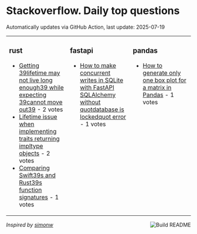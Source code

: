 # Stackoverflow. Daily top questions 

Automatically updates via GitHub Action, last update: <!-- date starts -->2025-07-19<!-- date ends -->


<table><tr><td valign="top" width="33%">

### rust
<!-- rust starts -->
* [Getting 39lifetime may not live long enough39 while expecting 39cannot move out39](https://stackoverflow.com/questions/79706063/getting-lifetime-may-not-live-long-enough-while-expecting-cannot-move-out) - 2 votes
* [Lifetime issue when implementing traits returning impltype objects](https://stackoverflow.com/questions/79706593/lifetime-issue-when-implementing-traits-returning-impl-type-objects) - 2 votes
* [Comparing Swift39s and Rust39s function signatures](https://stackoverflow.com/questions/79705756/comparing-swifts-and-rusts-function-signatures) - 1 votes
<!-- rust ends -->
</td><td valign="top" width="34%">


### fastapi
<!-- fastapi starts -->
* [How to make concurrent writes in SQLite with FastAPI  SQLAlchemy without quotdatabase is lockedquot error](https://stackoverflow.com/questions/79707043/how-to-make-concurrent-writes-in-sqlite-with-fastapi-sqlalchemy-without-datab) - 1 votes
<!-- fastapi ends -->
</td><td valign="top" width="34%">


### pandas
<!-- pandas starts -->
* [How to generate only one box plot for a matrix in Pandas](https://stackoverflow.com/questions/79705942/how-to-generate-only-one-box-plot-for-a-matrix-in-pandas) - 1 votes
<!-- pandas ends -->
</td></tr></table>

<a href="https://github.com/hp0404/hp0404/actions"><img src="https://github.com/hp0404/hp0404/workflows/Build%20README/badge.svg" align="right" alt="Build README"></a> <p>*Inspired by  [simonw](https://github.com/simonw/simonw)*</p>
